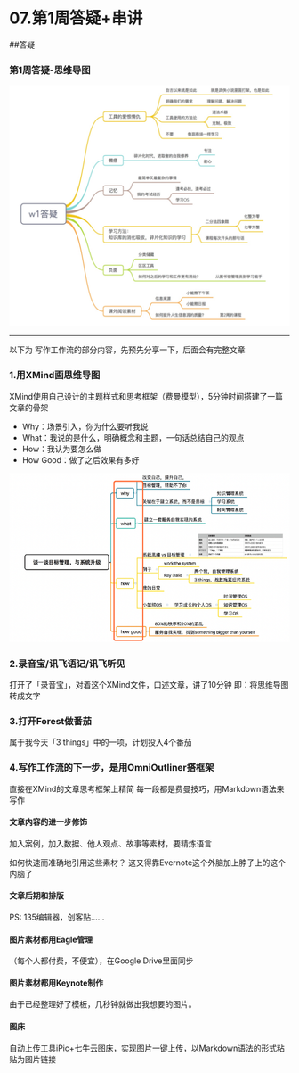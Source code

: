 # 07.第1周答疑+串讲


##答疑

### 第1周答疑-思维导图

![07.第1周答疑-思维导图](media/07.第1周答疑-思维导图.jpg)

---

以下为 写作工作流的部分内容，先预先分享一下，后面会有完整文章

### 1.用XMind画思维导图

XMind使用自己设计的主题样式和思考框架（费曼模型），5分钟时间搭建了一篇文章的骨架

- Why：场景引入，你为什么要听我说
- What：我说的是什么，明确概念和主题，一句话总结自己的观点
- How：我认为要怎么做
- How Good：做了之后效果有多好

![07.XMind主题样式和思考框架](./media/07.XMind主题样式和思考框架.jpg.png)

### 2.录音宝/讯飞语记/讯飞听见

打开了「录音宝」，对着这个XMind文件，口述文章，讲了10分钟
即：将思维导图转成文字

### 3.打开Forest做番茄
属于我今天「3 things」中的一项，计划投入4个番茄

### 4.写作工作流的下一步，是用OmniOutliner搭框架
直接在XMind的文章思考框架上精简
每一段都是费曼技巧，用Markdown语法来写作

#### 文章内容的进一步修饰
加入案例，加入数据、他人观点、故事等素材，要精炼语言

如何快速而准确地引用这些素材？
这又得靠Evernote这个外脑加上脖子上的这个内脑了

#### 文章后期和排版
PS: 135编辑器，创客贴……

#### 图片素材都用Eagle管理
（每个人都付费，不便宜），在Google Drive里面同步

#### 图片素材都用Keynote制作
由于已经整理好了模板，几秒钟就做出我想要的图片。

#### 图床
自动上传工具iPic+七牛云图床，实现图片一键上传，以Markdown语法的形式粘贴为图片链接

